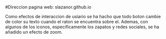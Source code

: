 #Direccion pagina web: slazanor.github.io

Como efectos de interaccion de usiario se ha hacho que todo boton cambie de color su texto cuando el raton se encuentra sobre el. 
Ademas, con algunos de los iconos, especificamente los zapatos y redes sociales, se ha añadido un efecto de zoom.
